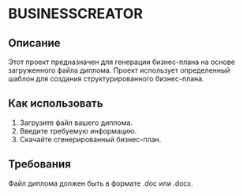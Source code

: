 # BUSINESSCREATOR

## Описание
Этот проект предназначен для генерации бизнес-плана на основе загруженного файла диплома. Проект использует определенный шаблон для создания структурированного бизнес-плана.

## Как использовать
1. Загрузите файл вашего диплома.
2. Введите требуемую информацию.
3. Скачайте сгенерированный бизнес-план.

## Требования
Файл диплома должен быть в формате .doc или .docx.

